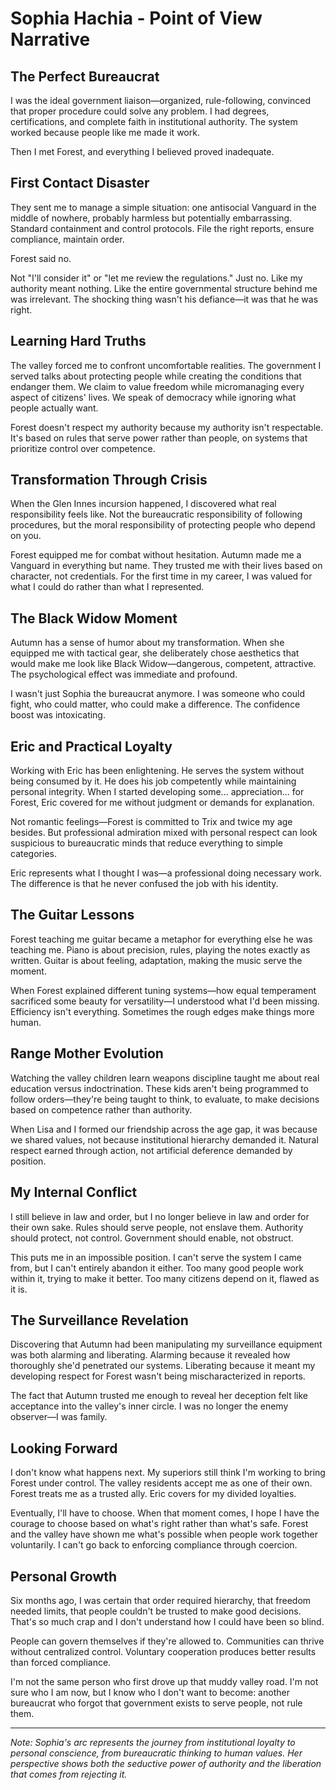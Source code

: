 # Sophia Hachia - Point of View Narrative

## The Perfect Bureaucrat
I was the ideal government liaison—organized, rule-following, convinced that proper procedure could solve any problem. I had degrees, certifications, and complete faith in institutional authority. The system worked because people like me made it work.

Then I met Forest, and everything I believed proved inadequate.

## First Contact Disaster
They sent me to manage a simple situation: one antisocial Vanguard in the middle of nowhere, probably harmless but potentially embarrassing. Standard containment and control protocols. File the right reports, ensure compliance, maintain order.

Forest said no.

Not "I'll consider it" or "let me review the regulations." Just no. Like my authority meant nothing. Like the entire governmental structure behind me was irrelevant. The shocking thing wasn't his defiance—it was that he was right.

## Learning Hard Truths
The valley forced me to confront uncomfortable realities. The government I served talks about protecting people while creating the conditions that endanger them. We claim to value freedom while micromanaging every aspect of citizens' lives. We speak of democracy while ignoring what people actually want.

Forest doesn't respect my authority because my authority isn't respectable. It's based on rules that serve power rather than people, on systems that prioritize control over competence.

## Transformation Through Crisis
When the Glen Innes incursion happened, I discovered what real responsibility feels like. Not the bureaucratic responsibility of following procedures, but the moral responsibility of protecting people who depend on you.

Forest equipped me for combat without hesitation. Autumn made me a Vanguard in everything but name. They trusted me with their lives based on character, not credentials. For the first time in my career, I was valued for what I could do rather than what I represented.

## The Black Widow Moment
Autumn has a sense of humor about my transformation. When she equipped me with tactical gear, she deliberately chose aesthetics that would make me look like Black Widow—dangerous, competent, attractive. The psychological effect was immediate and profound.

I wasn't just Sophia the bureaucrat anymore. I was someone who could fight, who could matter, who could make a difference. The confidence boost was intoxicating.

## Eric and Practical Loyalty
Working with Eric has been enlightening. He serves the system without being consumed by it. He does his job competently while maintaining personal integrity. When I started developing some... appreciation... for Forest, Eric covered for me without judgment or demands for explanation.

Not romantic feelings—Forest is committed to Trix and twice my age besides. But professional admiration mixed with personal respect can look suspicious to bureaucratic minds that reduce everything to simple categories.

Eric represents what I thought I was—a professional doing necessary work. The difference is that he never confused the job with his identity.

## The Guitar Lessons
Forest teaching me guitar became a metaphor for everything else he was teaching me. Piano is about precision, rules, playing the notes exactly as written. Guitar is about feeling, adaptation, making the music serve the moment.

When Forest explained different tuning systems—how equal temperament sacrificed some beauty for versatility—I understood what I'd been missing. Efficiency isn't everything. Sometimes the rough edges make things more human.

## Range Mother Evolution
Watching the valley children learn weapons discipline taught me about real education versus indoctrination. These kids aren't being programmed to follow orders—they're being taught to think, to evaluate, to make decisions based on competence rather than authority.

When Lisa and I formed our friendship across the age gap, it was because we shared values, not because institutional hierarchy demanded it. Natural respect earned through action, not artificial deference demanded by position.

## My Internal Conflict
I still believe in law and order, but I no longer believe in law and order for their own sake. Rules should serve people, not enslave them. Authority should protect, not control. Government should enable, not obstruct.

This puts me in an impossible position. I can't serve the system I came from, but I can't entirely abandon it either. Too many good people work within it, trying to make it better. Too many citizens depend on it, flawed as it is.

## The Surveillance Revelation
Discovering that Autumn had been manipulating my surveillance equipment was both alarming and liberating. Alarming because it revealed how thoroughly she'd penetrated our systems. Liberating because it meant my developing respect for Forest wasn't being mischaracterized in reports.

The fact that Autumn trusted me enough to reveal her deception felt like acceptance into the valley's inner circle. I was no longer the enemy observer—I was family.

## Looking Forward
I don't know what happens next. My superiors still think I'm working to bring Forest under control. The valley residents accept me as one of their own. Forest treats me as a trusted ally. Eric covers for my divided loyalties.

Eventually, I'll have to choose. When that moment comes, I hope I have the courage to choose based on what's right rather than what's safe. Forest and the valley have shown me what's possible when people work together voluntarily. I can't go back to enforcing compliance through coercion.

## Personal Growth
Six months ago, I was certain that order required hierarchy, that freedom needed limits, that people couldn't be trusted to make good decisions. That's so much crap and I don't understand how I could have been so blind.

People can govern themselves if they're allowed to. Communities can thrive without centralized control. Voluntary cooperation produces better results than forced compliance.

I'm not the same person who first drove up that muddy valley road. I'm not sure who I am now, but I know who I don't want to become: another bureaucrat who forgot that government exists to serve people, not rule them.

---

*Note: Sophia's arc represents the journey from institutional loyalty to personal conscience, from bureaucratic thinking to human values. Her perspective shows both the seductive power of authority and the liberation that comes from rejecting it.*

